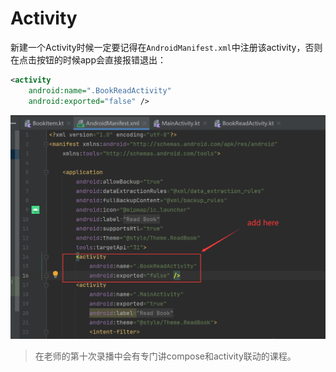 # Activity

新建一个Activity时候一定要记得在`AndroidManifest.xml`中注册该activity，否则在点击按钮的时候app会直接报错退出：

```xml
<activity
    android:name=".BookReadActivity"
    android:exported="false" />
```

![image-20230327134041250](Activity.assets/image-20230327134041250.png)

> 在老师的第十次录播中会有专门讲compose和activity联动的课程。
